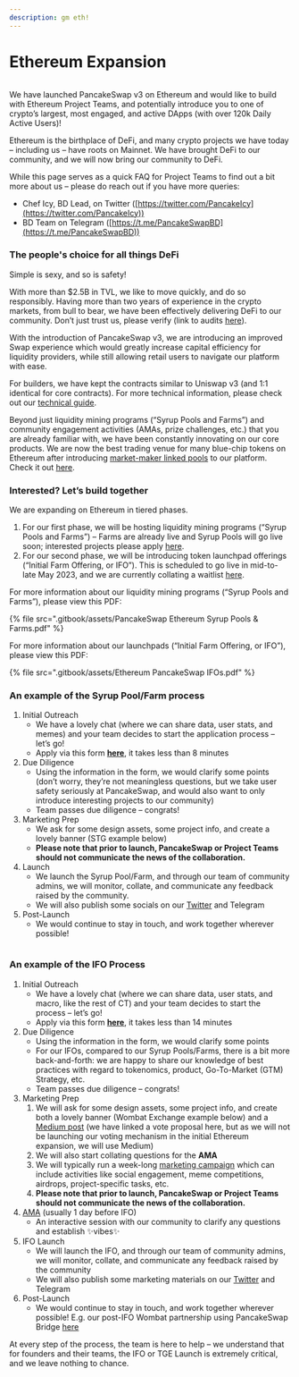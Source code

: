 ```yaml
---
description: gm eth!
---
```


# Ethereum Expansion

<figure><img src=".gitbook/assets/image (1).png" alt=""><figcaption></figcaption></figure>

We have launched PancakeSwap v3 on Ethereum and would like to build with Ethereum Project Teams, and potentially introduce you to one of crypto’s largest, most engaged, and active DApps (with over 120k Daily Active Users)!

Ethereum is the birthplace of DeFi, and many crypto projects we have today – including us – have roots on Mainnet. We have brought DeFi to our community, and we will now bring our community to DeFi.

While this page serves as a quick FAQ for Project Teams to find out a bit more about us – please do reach out if you have more queries:

* Chef Icy, BD Lead, on Twitter ([https://twitter.com/PancakeIcy](https://twitter.com/PancakeIcy))
* BD Team on Telegram ([https://t.me/PancakeSwapBD](https://t.me/PancakeSwapBD))

### The people's choice for all things DeFi <a href="#h.hgrf93wsv7a4" id="h.hgrf93wsv7a4"></a>

Simple is sexy, and so is safety!

With more than $2.5B in TVL, we like to move quickly, and do so responsibly. Having more than two years of experience in the crypto markets, from bull to bear, we have been effectively delivering DeFi to our community. Don’t just trust us, please verify (link to audits [here](https://docs.pancakeswap.finance/audits)).

With the introduction of PancakeSwap v3, we are introducing an improved Swap experience which would greatly increase capital efficiency for liquidity providers, while still allowing retail users to navigate our platform with ease.

For builders, we have kept the contracts similar to Uniswap v3 (and 1:1 identical for core contracts). For more technical information, please check out our [technical guide](https://docs.pancakeswap.finance/code/smart-contracts/pancakeswap-exchange/v3).

Beyond just liquidity mining programs (“Syrup Pools and Farms”) and community engagement activities (AMAs, prize challenges, etc.) that you are already familiar with, we have been constantly innovating on our core products. We are now the best trading venue for many blue-chip tokens on Ethereum after introducing [market-maker linked pools](https://medium.com/pancakeswap/introducing-market-maker-integration-on-ethereum-pancakeswap-trade-and-share-10-000-usdc-in-724df104716) to our platform. Check it out [here](https://twitter.com/PancakeSwap/status/1629740209427415042).

### Interested? Let’s build together <a href="#h.1jf6b5kxx1rc" id="h.1jf6b5kxx1rc"></a>

We are expanding on Ethereum in tiered phases.

1. For our first phase, we will be hosting liquidity mining programs (“Syrup Pools and Farms”) – Farms are already live and Syrup Pools will go live soon; interested projects please apply [here](https://forms.gle/aQwmYLpebskQmA3Y6).
2. For our second phase, we will be introducing token launchpad offerings (“Initial Farm Offering, or IFO”). This is scheduled to go live in mid-to-late May 2023, and we are currently collating a waitlist [here](https://forms.gle/rYL33d6QZKPzUL7e7).

For more information about our liquidity mining programs (“Syrup Pools and Farms”), please view this PDF:

{% file src=".gitbook/assets/PancakeSwap Ethereum Syrup Pools & Farms.pdf" %}

For more information about our launchpads (“Initial Farm Offering, or IFO”), please view this PDF:

{% file src=".gitbook/assets/Ethereum PancakeSwap IFOs.pdf" %}

### An example of the Syrup Pool/Farm process <a href="#h.pmok1ja7siuu" id="h.pmok1ja7siuu"></a>

1. Initial Outreach
   * We have a lovely chat (where we can share data, user stats, and memes) and your team decides to start the application process – let’s go!
   * Apply via this form [**here**](https://forms.gle/aQwmYLpebskQmA3Y6), it takes less than 8 minutes
2. Due Diligence
   * Using the information in the form, we would clarify some points (don’t worry, they’re not meaningless questions, but we take user safety seriously at PancakeSwap, and would also want to only introduce interesting projects to our community)
   * Team passes due diligence – congrats!
3. Marketing Prep
   * We ask for some design assets, some project info, and create a lovely banner (STG example below)
   * **Please note that prior to launch, PancakeSwap or Project Teams should not communicate the news of the collaboration.**
4. Launch
   * We launch the Syrup Pool/Farm, and through our team of community admins, we will monitor, collate, and communicate any feedback raised by the community.
   * We will also publish some socials on our [Twitter](https://twitter.com/PancakeSwap/status/1620746281588232193) and Telegram
5. Post-Launch
   * We would continue to stay in touch, and work together wherever possible!

<figure><img src=".gitbook/assets/image (4).png" alt=""><figcaption></figcaption></figure>

### An example of the IFO Process <a href="#h.tpl73qb418uk" id="h.tpl73qb418uk"></a>

1. Initial Outreach
   * We have a lovely chat (where we can share data, user stats, and macro, like the rest of CT) and your team decides to start the process – let’s go!
   * Apply via this form [**here**](https://forms.gle/fScxJiE6qhWMHPsZA), it takes less than 14 minutes
2. Due Diligence
   * Using the information in the form, we would clarify some points
   * For our IFOs, compared to our Syrup Pools/Farms, there is a bit more back-and-forth: we are happy to share our knowledge of best practices with regard to tokenomics, product, Go-To-Market (GTM) Strategy, etc.
   * Team passes due diligence – congrats!
3. Marketing Prep
   1. We will ask for some design assets, some project info, and create both a lovely banner (Wombat Exchange example below) and a [Medium post](http://bit.ly/3K9O3mY) (we have linked a vote proposal here, but as we will not be launching our voting mechanism in the initial Ethereum expansion, we will use Medium)
   2. We will also start collating questions for the **AMA**
   3. We will typically run a week-long [marketing campaign](https://twitter.com/PancakeSwap/status/1562802361705578502) which can include activities like social engagement, meme competitions, airdrops, project-specific tasks, etc.
   4. **Please note that prior to launch, PancakeSwap or Project Teams should not communicate the news of the collaboration.**
4. [AMA](https://twitter.com/PancakeSwap/status/1562648945721212929) (usually 1 day before IFO)
   * An interactive session with our community to clarify any questions and establish ✨vibes✨
5. IFO Launch
   * We will launch the IFO, and through our team of community admins, we will monitor, collate, and communicate any feedback raised by the community
   * We will also publish some marketing materials on our [Twitter](https://twitter.com/pancakeswap/status/1564616363871678484) and Telegram
6. Post-Launch
   * We would continue to stay in touch, and work together wherever possible! E.g. our post-IFO Wombat partnership using PancakeSwap Bridge [here](http://twitter.com/PancakeSwap/status/1566694245213556737)

At every step of the process, the team is here to help – we understand that for founders and their teams, the IFO or TGE Launch is extremely critical, and we leave nothing to chance.

<figure><img src=".gitbook/assets/image (2).png" alt=""><figcaption></figcaption></figure>

